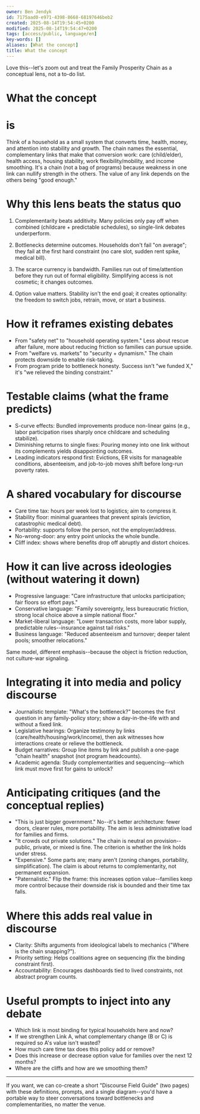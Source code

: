 ```yaml
---
owner: Ben Jendyk
id: 7175aad0-e971-4398-8668-68197646beb2
created: 2025-08-14T19:54:45+0200
modified: 2025-08-14T19:54:47+0200
tags: [access/public, language/en]
key-words: []
aliases: [What the concept]
title: What the concept
---
```


Love this--let's zoom out and treat the Family Prosperity Chain as a conceptual lens, not a to-do list.

  

# What the concept

# is

  

Think of a household as a small system that converts time, health, money, and attention into stability and growth. The chain names the essential, complementary links that make that conversion work: care (child/elder), health access, housing stability, work flexibility/mobility, and income smoothing. It's a chain (not a bag of programs) because weakness in one link can nullify strength in the others. The value of any link depends on the others being "good enough."

  

# Why this lens beats the status quo

1. Complementarity beats additivity. Many policies only pay off when combined (childcare + predictable schedules), so single-link debates underperform.

2. Bottlenecks determine outcomes. Households don't fail "on average"; they fail at the first hard constraint (no care slot, sudden rent spike, medical bill).

3. The scarce currency is bandwidth. Families run out of time/attention before they run out of formal eligibility. Simplifying access is not cosmetic; it changes outcomes.

4. Option value matters. Stability isn't the end goal; it creates optionality: the freedom to switch jobs, retrain, move, or start a business.

  

# How it reframes existing debates

- From "safety net" to "household operating system." Less about rescue after failure, more about reducing friction so families can pursue upside.
- From "welfare vs. markets" to "security + dynamism." The chain protects downside to enable risk-taking.
- From program pride to bottleneck honesty. Success isn't "we funded X," it's "we relieved the binding constraint."

  

# Testable claims (what the frame predicts)

- S-curve effects: Bundled improvements produce non-linear gains (e.g., labor participation rises sharply once childcare and scheduling stabilize).
- Diminishing returns to single fixes: Pouring money into one link without its complements yields disappointing outcomes.
- Leading indicators respond first: Evictions, ER visits for manageable conditions, absenteeism, and job-to-job moves shift before long-run poverty rates.

  

# A shared vocabulary for discourse

- Care time tax: hours per week lost to logistics; aim to compress it.
- Stability floor: minimal guarantees that prevent spirals (eviction, catastrophic medical debt).
- Portability: supports follow the person, not the employer/address.
- No-wrong-door: any entry point unlocks the whole bundle.
- Cliff index: shows where benefits drop off abruptly and distort choices.

  

# How it can live across ideologies (without watering it down)

- Progressive language: "Care infrastructure that unlocks participation; fair floors so effort pays."
- Conservative language: "Family sovereignty, less bureaucratic friction, strong local choice above a simple national floor."
- Market-liberal language: "Lower transaction costs, more labor supply, predictable rules--insurance against tail risks."
- Business language: "Reduced absenteeism and turnover; deeper talent pools; smoother relocations."

Same model, different emphasis--because the object is friction reduction, not culture-war signaling.

  

# Integrating it into media and policy discourse

- Journalistic template: "What's the bottleneck?" becomes the first question in any family-policy story; show a day-in-the-life with and without a fixed link.
- Legislative hearings: Organize testimony by links (care/health/housing/work/income), then ask witnesses how interactions create or relieve the bottleneck.
- Budget narratives: Group line items by link and publish a one-page "chain health" snapshot (not program headcounts).
- Academic agenda: Study complementarities and sequencing--which link must move first for gains to unlock?

  

# Anticipating critiques (and the conceptual replies)

- "This is just bigger government." No--it's better architecture: fewer doors, clearer rules, more portability. The aim is less administrative load for families and firms.
- "It crowds out private solutions." The chain is neutral on provision--public, private, or mixed is fine. The criterion is whether the link holds under stress.
- "Expensive." Some parts are; many aren't (zoning changes, portability, simplification). The claim is about returns to complementarity, not permanent expansion.
- "Paternalistic." Flip the frame: this increases option value--families keep more control because their downside risk is bounded and their time tax falls.

  

# Where this adds real value in discourse

- Clarity: Shifts arguments from ideological labels to mechanics ("Where is the chain snapping?").
- Priority setting: Helps coalitions agree on sequencing (fix the binding constraint first).
- Accountability: Encourages dashboards tied to lived constraints, not abstract program counts.

  

# Useful prompts to inject into any debate

- Which link is most binding for typical households here and now?
- If we strengthen Link A, what complementary change (B or C) is required so A's value isn't wasted?
- How much care time tax does this policy add or remove?
- Does this increase or decrease option value for families over the next 12 months?
- Where are the cliffs and how are we smoothing them?
* * *

If you want, we can co-create a short "Discourse Field Guide" (two pages) with these definitions, prompts, and a single diagram--you'd have a portable way to steer conversations toward bottlenecks and complementarities, no matter the venue.